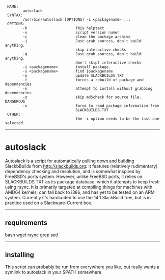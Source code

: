 ```
 NAME:
        autoslack
 SYNTAX:
        /usr/bin/autoslack [OPTIONS] -i <packagename> ...
 OPTIONS:
        -h                      This helptext
        -v                      script version numer
        -c                      clean the package archive
        -j                      Just grab sources, don't build anything,
                                skip interactive checks
        -g                      Just grab sources, don't build anything,
                                don't skipt interactive checks
        -i <packagename>        install package. 
        -s <packagename>        find $packagename
        -u                      update SLACKBUILDS.TXT
        -f                      forces a rebuild of package and dependencies
        -n                      attempt to install without grabbing dependencies
        -z                      skip md5check for source file. DANGEROUS
        -x                      force to read package information from
                                SLACKBUILDS.TXT
 OTHER:
                                the -i option needs to be the last one selected
```
---------------------------


# autoslack
Autoslack is a script for automatically pulling down and building SlackbBuilds from http://slackbuilds.org.
It features (relatively rudimentary) dependency checking and resolution, and is somewhat inspired by FreeBSD's ports 
system. However, unlike FreeBSD ports, it relies on SLACKBUILDS.TXT as its package database, which it attempts to 
keep fresh using rsync. 
It is primarily targeted at compiling things for machines with AMD64 kernels, can fall back to i386, and has yet to 
be tested on an ARM system. 
Currently it's hardcoded to use the 14.1 SlackBuild tree, but is in practice used on a Slackware-Current box. 

--------------
requirements
--------------

bash
wget
rsync
grep 
sed

--------------
installing
--------------
This script can probably be run from everywhere you like, but really wants a symlink to autoslack 
in your $PATH somewhere. 

